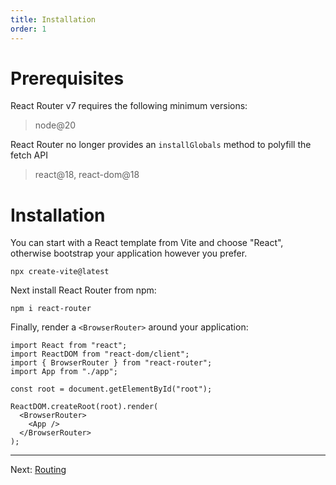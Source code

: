 ```yaml
---
title: Installation
order: 1
---
```


# Prerequisites

React Router v7 requires the following minimum versions:

> node@20

React Router no longer provides an `installGlobals` method to polyfill the fetch API

> react@18, react-dom@18

# Installation

You can start with a React template from Vite and choose "React", otherwise bootstrap your application however you prefer.

```shellscript nonumber
npx create-vite@latest
```

Next install React Router from npm:

```shellscript nonumber
npm i react-router
```

Finally, render a `<BrowserRouter>` around your application:

```tsx lines=[3,9-11]
import React from "react";
import ReactDOM from "react-dom/client";
import { BrowserRouter } from "react-router";
import App from "./app";

const root = document.getElementById("root");

ReactDOM.createRoot(root).render(
  <BrowserRouter>
    <App />
  </BrowserRouter>
);
```

---

Next: [Routing](./routing)
